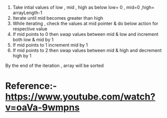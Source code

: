 1. Take intial values of low , mid , high as below
         low= 0 , mid=0 ,high= arrayLength-1
2. Iterate until mid becomes greater than high
3. While iterating , check the values at mid pointer & do below action for respective value
4.  If mid points to 0
       then  swap values between mid & low and increment both low & mid by 1
5.  If mid points to 1
       increment mid by 1
6.  If mid points to 2
       then swap values between mid & high and decrement high by 1


By the end of the iteration , array will be sorted 

# Reference:-https://www.youtube.com/watch?v=oaVa-9wmpns
